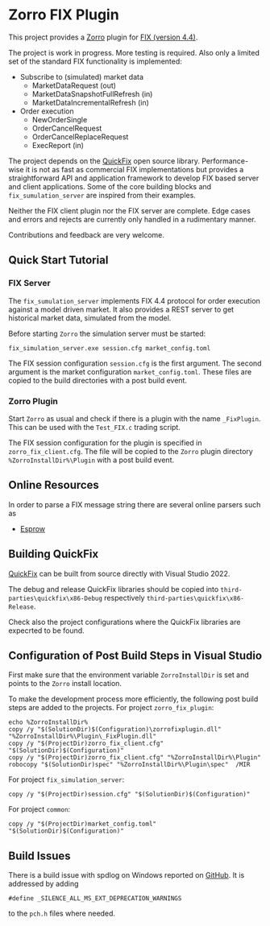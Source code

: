 # Zorro FIX Plugin

This project provides a [Zorro](https://zorro-project.com/) plugin for 
[FIX (version 4.4)](https://www.fixtrading.org/). 

The project is work in progress. More testing is required. Also only a limited set of the
standard FIX functionality is implemented:

  - Subscribe to (simulated) market data
    - MarketDataRequest (out)
	- MarketDataSnapshotFullRefresh (in)
	- MarketDataIncrementalRefresh (in)
  - Order execution
    - NewOrderSingle
    - OrderCancelRequest
    - OrderCancelReplaceRequest
    - ExecReport (in) 

The project depends on the [QuickFix](https://quickfixengine.org) open source library.
Performance-wise it is not as fast as commercial FIX implementations but provides a straightforward
API and application framework to develop FIX based server and client applications. 
Some of the core building blocks and `fix_sumulation_server` are inspired from their examples. 

Neither the FIX client plugin nor the FIX server are complete. Edge cases and errors and rejects are 
currently only handled in a rudimentary manner. 

Contributions and feedback are very welcome. 


## Quick Start Tutorial

### FIX Server

The `fix_sumulation_server` implements FIX 4.4 protocol for order execution against a model driven market.
It also provides a REST server to get historical market data, simulated from the model. 

Before starting `Zorro` the simulation server must be started:

```
fix_simulation_server.exe session.cfg market_config.toml
```

The FIX session configuration `session.cfg` is the first argument. The second argument is the
market configuration `market_config.toml`. These files are copied to the build directories 
with a post build event. 

### Zorro Plugin

Start `Zorro` as usual and check if there is a plugin with the name `_FixPlugin`. 
This can be used with the `Test_FIX.c` trading script. 

The FIX session configuration for the plugin is specified in `zorro_fix_client.cfg`. The file
will be copied to the `Zorro` plugin directory `%ZorroInstallDir%\Plugin` with a post build event.


## Online Resources

In order to parse a FIX message string there are several online parsers such as 

  - [Esprow](https://www.esprow.com/fixtools/parser.php)


## Building QuickFix

[QuickFix](https://github.com/quickfix/quickfix/) can be built from source directly with Visual Studio 2022. 

The debug and release QuickFix libraries should be copied into `third-parties\quickfix\x86-Debug` respectively 
`third-parties\quickfix\x86-Release`. 

Check also the project configurations where the QuickFix libraries are expecrted to be found. 


## Configuration of Post Build Steps in Visual Studio

First make sure that the environment variable `ZorroInstallDir` is set and points to the `Zorro` install location. 

To make the development process more efficiently, the following post build steps are added to the projects. 
For project `zorro_fix_plugin`:

```
echo %ZorroInstallDir%
copy /y "$(SolutionDir)$(Configuration)\zorrofixplugin.dll" "%ZorroInstallDir%\Plugin\_FixPlugin.dll"
copy /y "$(ProjectDir)zorro_fix_client.cfg" "$(SolutionDir)$(Configuration)"
copy /y "$(ProjectDir)zorro_fix_client.cfg" "%ZorroInstallDir%\Plugin"
robocopy "$(SolutionDir)spec" "%ZorroInstallDir%\Plugin\spec"  /MIR
``` 

For project `fix_simulation_server`:

```
copy /y "$(ProjectDir)session.cfg" "$(SolutionDir)$(Configuration)"
```

For project `common`:

```
copy /y "$(ProjectDir)market_config.toml" "$(SolutionDir)$(Configuration)"
``` 


## Build Issues

There is a build issue with spdlog on Windows reported on [GitHub](https://github.com/gabime/spdlog/issues/3042).
It is addressed by adding 

```
#define _SILENCE_ALL_MS_EXT_DEPRECATION_WARNINGS
``` 

to the `pch.h` files where needed.


